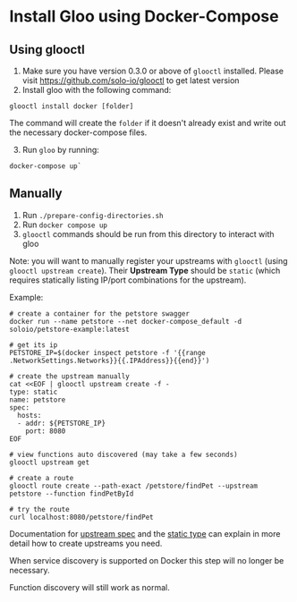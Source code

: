 # Install Gloo using Docker-Compose

## Using glooctl

 1. Make sure you have version 0.3.0 or above of `glooctl` installed.
    Please visit https://github.com/solo-io/glooctl to get latest version
 2. Install gloo with the following command:

```
glooctl install docker [folder]
```

The command will create the `folder` if it doesn't already exist and
write out the necessary docker-compose files.

 3. Run `gloo` by running:

```
docker-compose up`
```

## Manually

1. Run `./prepare-config-directories.sh`
2. Run `docker compose up`
3. `glooctl` commands should be run from this directory to interact with gloo

Note: you will want to manually register your upstreams with `glooctl`
(using `glooctl upstream create`). Their **Upstream Type** should be `static`
(which requires statically listing IP/port combinations for the upstream).

Example:

```
# create a container for the petstore swagger
docker run --name petstore --net docker-compose_default -d soloio/petstore-example:latest

# get its ip
PETSTORE_IP=$(docker inspect petstore -f '{{range .NetworkSettings.Networks}}{{.IPAddress}}{{end}}')

# create the upstream manually
cat <<EOF | glooctl upstream create -f -
type: static
name: petstore
spec:
  hosts:
  - addr: ${PETSTORE_IP}
    port: 8080
EOF

# view functions auto discovered (may take a few seconds)
glooctl upstream get

# create a route
glooctl route create --path-exact /petstore/findPet --upstream petstore --function findPetById

# try the route
curl localhost:8080/petstore/findPet
```

Documentation for [upstream spec](../../docs/v1/upstream.md) and
the [static type](../../docs/plugins/static.md) can explain in more detail
how to create upstreams you need.

When service discovery is supported on Docker this step will no longer be necessary.

Function discovery will still work as normal.
